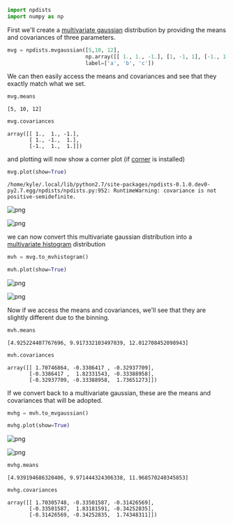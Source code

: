 ```python
import npdists
import numpy as np
```

First we'll create a [multivariate gaussian](../api/MVGaussian.md) distribution by providing the means and covariances of three parameters.


```python
mvg = npdists.mvgaussian([5,10, 12], 
                         np.array([[ 1., 1., -1.], [1, -1, 1], [-1., 1.,  1.]]),
                         label=['a', 'b', 'c'])
```

We can then easily access the means and covariances and see that they exactly match what we set.


```python
mvg.means
```




    [5, 10, 12]




```python
mvg.covariances
```




    array([[ 1.,  1., -1.],
           [ 1., -1.,  1.],
           [-1.,  1.,  1.]])



and plotting will now show a corner plot (if [corner](https://corner.readthedocs.io/en/latest/) is installed)


```python
mvg.plot(show=True)
```

    /home/kyle/.local/lib/python2.7/site-packages/npdists-0.1.0.dev0-py2.7.egg/npdists/npdists.py:952: RuntimeWarning: covariance is not positive-semidefinite.





![png](multivariate_files/multivariate_7_1.png)




![png](multivariate_files/multivariate_7_2.png)


we can now convert this multivariate gaussian distribution into a [multivariate histogram](../api/MVHistogram.md) distribution


```python
mvh = mvg.to_mvhistogram()
```


```python
mvh.plot(show=True)
```




![png](multivariate_files/multivariate_10_0.png)




![png](multivariate_files/multivariate_10_1.png)


Now if we access the means and covariances, we'll see that they are slightly different due to the binning.


```python
mvh.means
```




    [4.925224407767696, 9.917332103497039, 12.012708452098943]




```python
mvh.covariances
```




    array([[ 1.70746864, -0.3386417 , -0.32937709],
           [-0.3386417 ,  1.82331543, -0.33388958],
           [-0.32937709, -0.33388958,  1.73651273]])



If we convert back to a multivariate gaussian, these are the means and covariances that will be adopted.


```python
mvhg = mvh.to_mvgaussian()
```


```python
mvhg.plot(show=True)
```




![png](multivariate_files/multivariate_16_0.png)




![png](multivariate_files/multivariate_16_1.png)



```python
mvhg.means
```




    [4.939194686320406, 9.971444324306338, 11.968570240345853]




```python
mvhg.covariances
```




    array([[ 1.70305748, -0.33501587, -0.31426569],
           [-0.33501587,  1.83181591, -0.34252835],
           [-0.31426569, -0.34252835,  1.74348311]])




```python

```
